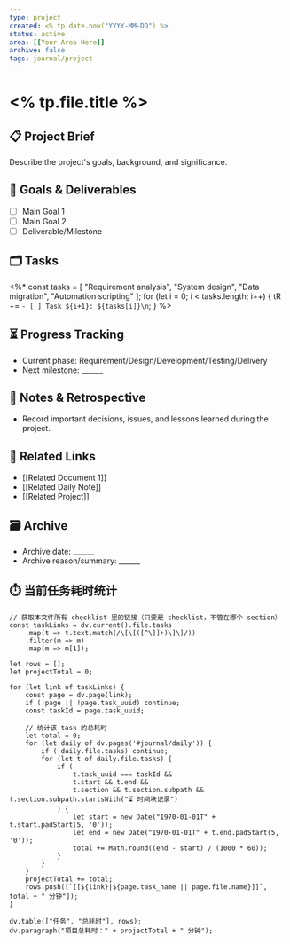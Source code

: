 ```yaml
---
type: project
created: <% tp.date.now("YYYY-MM-DD") %>
status: active
area: [[Your Area Here]]
archive: false
tags: journal/project
---
```


# <% tp.file.title %>



## 📋 Project Brief
Describe the project's goals, background, and significance.

## 🎯 Goals & Deliverables
- [ ] Main Goal 1
- [ ] Main Goal 2
- [ ] Deliverable/Milestone

## 🗂 Tasks
<%*
const tasks = [
  "Requirement analysis",
  "System design",
  "Data migration",
  "Automation scripting"
];
for (let i = 0; i < tasks.length; i++) { 
  tR += `- [ ] Task ${i+1}: ${tasks[i]}\n`;
}
%>

## ⏳ Progress Tracking
- Current phase: Requirement/Design/Development/Testing/Delivery
- Next milestone: ______

## 📝 Notes & Retrospective
- Record important decisions, issues, and lessons learned during the project.

## 🔗 Related Links
- [[Related Document 1]]
- [[Related Daily Note]]
- [[Related Project]]

## 🗃 Archive
- Archive date: ______
- Archive reason/summary: ______

## ⏱️ 当前任务耗时统计

```dataviewjs
// 获取本文件所有 checklist 里的链接（只要是 checklist，不管在哪个 section）
const taskLinks = dv.current().file.tasks
    .map(t => t.text.match(/\[\[([^\]]+)\]\]/))
    .filter(m => m)
    .map(m => m[1]);

let rows = [];
let projectTotal = 0;

for (let link of taskLinks) {
    const page = dv.page(link);
    if (!page || !page.task_uuid) continue;
    const taskId = page.task_uuid;

    // 统计该 task 的总耗时
    let total = 0;
    for (let daily of dv.pages('#journal/daily')) {
        if (!daily.file.tasks) continue;
        for (let t of daily.file.tasks) {
            if (
                t.task_uuid === taskId &&
                t.start && t.end &&
                t.section && t.section.subpath && t.section.subpath.startsWith("⏳ 时间块记录")
            ) {
                let start = new Date("1970-01-01T" + t.start.padStart(5, '0'));
                let end = new Date("1970-01-01T" + t.end.padStart(5, '0'));
                total += Math.round((end - start) / (1000 * 60));
            }
        }
    }
    projectTotal += total;
    rows.push([`[[${link}|${page.task_name || page.file.name}]]`, total + " 分钟"]);
}

dv.table(["任务", "总耗时"], rows);
dv.paragraph("项目总耗时：" + projectTotal + " 分钟");


```
